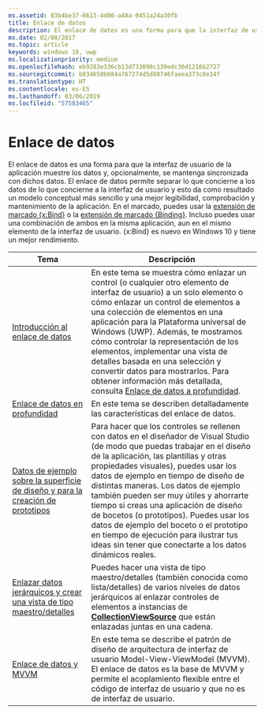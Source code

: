 ```yaml
---
ms.assetid: 83b4be37-6613-4d00-a48a-0451a24a30fb
title: Enlace de datos
description: El enlace de datos es una forma para que la interfaz de usuario de la aplicación muestre los datos y, opcionalmente, se mantenga sincronizada con dichos datos.
ms.date: 02/08/2017
ms.topic: article
keywords: windows 10, uwp
ms.localizationpriority: medium
ms.openlocfilehash: eb9283e336cb13d733098c139edc36d1216b2727
ms.sourcegitcommit: b034650b684a767274d5d88746faeea373c8e34f
ms.translationtype: HT
ms.contentlocale: es-ES
ms.lasthandoff: 03/06/2019
ms.locfileid: "57583465"
---
```

# <a name="data-binding"></a>Enlace de datos

El enlace de datos es una forma para que la interfaz de usuario de la aplicación muestre los datos y, opcionalmente, se mantenga sincronizada con dichos datos. El enlace de datos permite separar lo que concierne a los datos de lo que concierne a la interfaz de usuario y esto da como resultado un modelo conceptual más sencillo y una mejor legibilidad, comprobación y mantenimiento de la aplicación. En el marcado, puedes usar la [extensión de marcado {x:Bind}](https://msdn.microsoft.com/library/windows/apps/Mt204783) o la [extensión de marcado {Binding}](https://msdn.microsoft.com/library/windows/apps/Mt204782). Incluso puedes usar una combinación de ambos en la misma aplicación, aun en el mismo elemento de la interfaz de usuario. {x:Bind} es nuevo en Windows 10 y tiene un mejor rendimiento.

| Tema | Descripción |
|-------|-------------|
| [Introducción al enlace de datos](data-binding-quickstart.md) | En este tema se muestra cómo enlazar un control (o cualquier otro elemento de interfaz de usuario) a un solo elemento o cómo enlazar un control de elementos a una colección de elementos en una aplicación para la Plataforma universal de Windows (UWP). Además, te mostramos cómo controlar la representación de los elementos, implementar una vista de detalles basada en una selección y convertir datos para mostrarlos. Para obtener información más detallada, consulta [Enlace de datos a profundidad](data-binding-in-depth.md). | 
| [Enlace de datos en profundidad](data-binding-in-depth.md) | En este tema se describen detalladamente las características del enlace de datos. |
| [Datos de ejemplo sobre la superficie de diseño y para la creación de prototipos](displaying-data-in-the-designer.md) | Para hacer que los controles se rellenen con datos en el diseñador de Visual Studio (de modo que puedas trabajar en el diseño de la aplicación, las plantillas y otras propiedades visuales), puedes usar los datos de ejemplo en tiempo de diseño de distintas maneras. Los datos de ejemplo también pueden ser muy útiles y ahorrarte tiempo si creas una aplicación de diseño de bocetos (o prototipos). Puedes usar los datos de ejemplo del boceto o el prototipo en tiempo de ejecución para ilustrar tus ideas sin tener que conectarte a los datos dinámicos reales. |
| [Enlazar datos jerárquicos y crear una vista de tipo maestro/detalles](how-to-bind-to-hierarchical-data-and-create-a-master-details-view.md) | Puedes hacer una vista de tipo maestro/detalles (también conocida como lista/detalles) de varios niveles de datos jerárquicos al enlazar controles de elementos a instancias de [<strong>CollectionViewSource</strong>](https://msdn.microsoft.com/library/windows/apps/BR209833) que están enlazadas juntas en una cadena. |
| [Enlace de datos y MVVM](data-binding-and-mvvm.md) | En este tema se describe el patrón de diseño de arquitectura de interfaz de usuario Model-View-ViewModel (MVVM). El enlace de datos es la base de MVVM y permite el acoplamiento flexible entre el código de interfaz de usuario y que no es de interfaz de usuario. |
